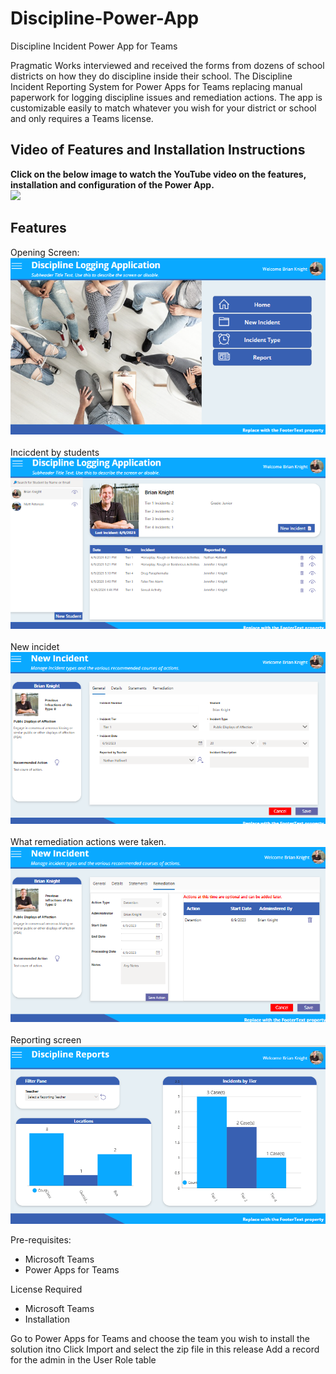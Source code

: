 # Discipline-Power-App
Discipline Incident Power App for Teams

Pragmatic Works interviewed and received the forms from dozens of school districts on how they do discipline inside their school. The Discipline Incident Reporting System for Power Apps for Teams replacing manual paperwork for logging discipline issues and remediation actions. The app is customizable easily to match whatever you wish for your district or school and only requires a Teams license.
<h2>Video of Features and Installation Instructions</h2>
<B>Click on the below image to watch the YouTube video on the features, installation and configuration of the Power App. </B>
<BR>
<a href="https://www.youtube.com/embed/se2s_MZFjLU">
  <img src="https://img.youtube.com/vi/se2s_MZFjLU/maxresdefault.jpg">
  </a>
<h2>Features</h2>

Opening Screen:<BR>
<img src="https://github.com/Pragmatic-Works/Discipline-Power-App/blob/main/Screenshots/DisciplineAppLandingPage.png">
<BR><BR>
Incicdent by students<BR>
<img src="https://github.com/Pragmatic-Works/Discipline-Power-App/blob/main/Screenshots/NewDisciplineIncident.png">
<BR><BR>
New incidet<BR>
<img src="https://github.com/Pragmatic-Works/Discipline-Power-App/blob/main/Screenshots/NewIncident.png">
<BR><BR>
What remediation actions were taken.<BR>
<img src="https://github.com/Pragmatic-Works/Discipline-Power-App/blob/main/Screenshots/Action%20Pane.png">
<BR><BR>
Reporting screen<BR>
<img src="https://github.com/Pragmatic-Works/Discipline-Power-App/blob/main/Screenshots/DisciplineAppReport.png">
<BR>

Pre-requisites:
* Microsoft Teams
* Power Apps for Teams

License Required
* Microsoft Teams
* Installation

Go to Power Apps for Teams and choose the team you wish to install the solution itno
Click Import and select the zip file in this release
Add a record for the admin in the User Role table
